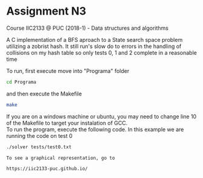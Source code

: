# Assignment N3
Course IIC2133 @ PUC (2018-1) - Data structures and algorithms 

A C implementation of a BFS aproach to a State search space problem utilizing a zobrist hash. It still run's slow do to errors in the handling of collisions on my hash table so only tests 0, 1 and 2 complete in a reasonable time

To run, first execute move into "Programa" folder

```bash
cd Programa
```

and then execute the Makefile

```bash
make
```

If you are on a windows machine or ubuntu, you may need to change line 10 of the Makefile to target your instalation of GCC.
\
To run the program, execute the following code. In this example we are running the code on test 0

```bash
./solver tests/test0.txt

To see a graphical representation, go to

https://iic2133-puc.github.io/